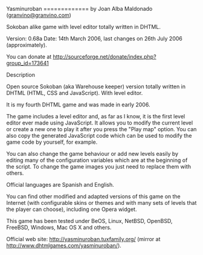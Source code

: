 Yasminuroban
============= by Joan Alba Maldonado (granvino@granvino.com)

Sokoban alike game with level editor totally written in DHTML.

Version: 0.68a
Date: 14th March 2006, last changes on 26th July 2006 (approximately).

You can donate at http://sourceforge.net/donate/index.php?group_id=173641


Description

Open source Sokoban (aka Warehouse keeper) version totally written in DHTML (HTML, CSS and JavaScript). With level editor.

It is my fourth DHTML game and was made in early 2006.

The game includes a level editor and, as far as I know, it is the first level editor ever made using JavaScript. It allows you to modify the current level or create a new one to play it after you press the "Play map" option. You can also copy the generated JavaScript code which can be used to modify the game code by yourself, for example.

You can also change the game behaviour or add new levels easily by editing many of the configuration variables which are at the beginning of the script. To change the game images you just need to replace them with others.

Official languages are Spanish and English.

You can find other modified and adapted versions of this game on the Internet (with configurable skins or themes and with many sets of levels that the player can choose), including one Opera widget.

This game has been tested under BeOS, Linux, NetBSD, OpenBSD, FreeBSD, Windows, Mac OS X and others.


Official web site: http://yasminuroban.tuxfamily.org/ (mirror at http://www.dhtmlgames.com/yasminuroban/).